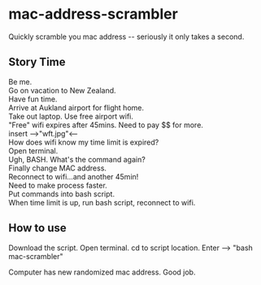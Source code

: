 # mac-address-scrambler
Quickly scramble you mac address -- seriously it only takes a second.

## Story Time
Be me. <br />
Go on vacation to New Zealand. <br />
Have fun time. <br />
Arrive at Aukland airport for flight home. <br />
Take out laptop. Use free airport wifi. <br />
"Free" wifi expires after 45mins. Need to pay $$ for more. <br />
insert -->"wft.jpg"<-- <br />
How does wifi know my time limit is expired? <br />
Open terminal. <br />
Ugh, BASH. What's the command again? <br />
Finally change MAC address. <br />
Reconnect to wifi...and another 45min! <br />
Need to make process faster. <br />
Put commands into bash script. <br />
When time limit is up, run bash script, reconnect to wifi. <br />

## How to use
Download the script.
Open terminal.
cd to script location.
Enter --> "bash mac-scrambler"

Computer has new randomized mac address. Good job.
